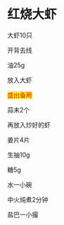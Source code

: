 # 红烧大虾

大虾10只

开背去线

油25g

放入大虾

<mark style="color:red;">盛出备用</mark>&#x20;

蒜末2个

再放入炒好的虾

姜片4片

生抽10g

糖5g

水一小碗

中火炖煮2分钟

盐巴一小撮
